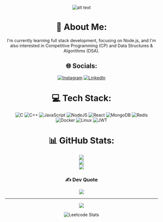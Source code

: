 <div align="center">

![alt text](https://codersera.com/blog/wp-content/uploads/2019/07/BLOG-23-L-3.jpg)

# 💫 About Me:
I'm currently learning full stack development, focusing on Node.js, and I'm also interested in Competitive Programming (CP) and Data Structures & Algorithms (DSA).  

## 🌐 Socials:
[![Instagram](https://img.shields.io/badge/Instagram-%23E4405F.svg?logo=Instagram&logoColor=white)](https://instagram.com/avadhut.mali) [![LinkedIn](https://img.shields.io/badge/LinkedIn-%230077B5.svg?logo=linkedin&logoColor=white)](https://linkedin.com/in/avadhutmali)  

# 💻 Tech Stack:
![C](https://img.shields.io/badge/c-%2300599C.svg?style=for-the-badge&logo=c&logoColor=white) 
![C++](https://img.shields.io/badge/c++-%2300599C.svg?style=for-the-badge&logo=c%2B%2B&logoColor=white) 
![JavaScript](https://img.shields.io/badge/javascript-%23323330.svg?style=for-the-badge&logo=javascript&logoColor=%23F7DF1E) 
![NodeJS](https://img.shields.io/badge/node.js-6DA55F?style=for-the-badge&logo=node.js&logoColor=white) 
![React](https://img.shields.io/badge/react-%2320232a.svg?style=for-the-badge&logo=react&logoColor=%2361DAFB) 
![MongoDB](https://img.shields.io/badge/MongoDB-%234ea94b.svg?style=for-the-badge&logo=mongodb&logoColor=white) 
![Redis](https://img.shields.io/badge/Redis-%23DC382D.svg?style=for-the-badge&logo=redis&logoColor=white) 
![Docker](https://img.shields.io/badge/docker-%230db7ed.svg?style=for-the-badge&logo=docker&logoColor=white) 
![Linux](https://img.shields.io/badge/Linux-FCC624?style=for-the-badge&logo=linux&logoColor=black) 
![JWT](https://img.shields.io/badge/JWT-black?style=for-the-badge&logo=JSON%20web%20tokens)

# 📊 GitHub Stats:
![](https://github-readme-stats.vercel.app/api?username=avadhutmali&theme=onedark&hide_border=true&include_all_commits=true&count_private=true)<br/>
![](https://github-readme-streak-stats.herokuapp.com/?user=avadhutmali&theme=onedark&hide_border=true)<br/>
![](https://github-readme-stats.vercel.app/api/top-langs/?username=avadhutmali&theme=onedark&hide_border=true&include_all_commits=true&count_private=true&layout=compact)

### ✍️ Dev Quote
![](https://quotes-github-readme.vercel.app/api?type=horizontal&theme=dark)

---

[![](https://visitcount.itsvg.in/api?id=avadhutmali&icon=4&color=12)](https://visitcount.itsvg.in)

![Leetcode Stats](https://leetcard.jacoblin.cool/Avadhut__M1629?ext=heatmap)

</div>

